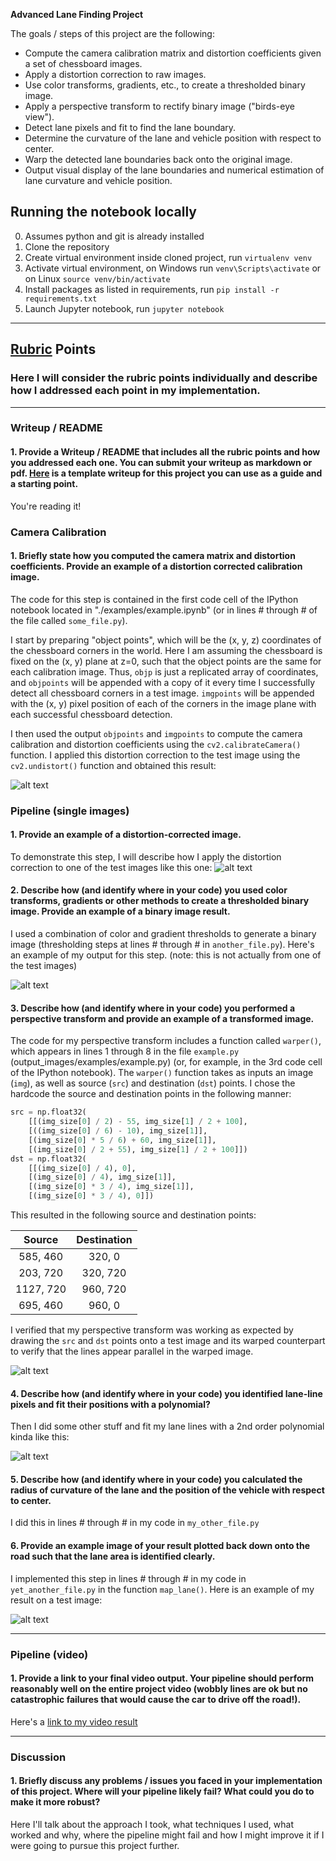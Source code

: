 **Advanced Lane Finding Project**

The goals / steps of this project are the following:

* Compute the camera calibration matrix and distortion coefficients given a set of chessboard images.
* Apply a distortion correction to raw images.
* Use color transforms, gradients, etc., to create a thresholded binary image.
* Apply a perspective transform to rectify binary image ("birds-eye view").
* Detect lane pixels and fit to find the lane boundary.
* Determine the curvature of the lane and vehicle position with respect to center.
* Warp the detected lane boundaries back onto the original image.
* Output visual display of the lane boundaries and numerical estimation of lane curvature and vehicle position.

[//]: # (Image References)

[image1]: ./writeup_images/chessboard_corners.png "Chessboard corners drwan"
[image2]: ./writeup_images/chessboard_undistorted.png "Chessboard undistorted"
[image3]: ./writeup_images/test_images_undistorted.png "Test images undistorted"
[image4]: ./writeup_images/test_images_src_quad.png "Test images source quad drawn"
[image5]: ./writeup_images/test_images_warped.png "Test images warped"
[image6]: ./writeup_images/test_images_dst_quad.png "Test images destination quad drawn"
[image7]: ./writeup_images/test_images_hls_s.png "Test images HLS S-channel threshold"
[image8]: ./writeup_images/test_images_hls_l.png "Test images HLS L-channel threshold"
[image9]: ./writeup_images/test_images_cielab_b.png "Test images CIELab b-channel threshold"
[image10]: ./writeup_images/test_images_sobel_x.png "Test images Sobel absolute x"
[image11]: ./writeup_images/test_images_sobel_y.png "Test images Sobel absolute y"
[image12]: ./writeup_images/test_images_sobel_mag.png "Test images Sobel magnitude"
[image13]: ./writeup_images/test_images_sobel_dir.png "Test images Sobel direction"
[image14]: ./writeup_images/test_images_combined_color_thresh.png "Test images Combined color thresholds"
[image15]: ./writeup_images/test_images_combined_sobel_thresh.png "Test images Combined Sobel thresholds"
[image16]: ./writeup_images/test_images_combined_binary.png "Test images Combined binary"
[image17]: ./writeup_images/test_images_binary_warped.png "Test images Binary warped"
[image18]: ./writeup_images/test_images_sliding_windows.png "Test images Sliding windows"
[image19]: ./writeup_images/test_images_lane_drawn.png "Test images Lane drawn"
[video1]: ./project_video_output.mp4 "Project video output"
[video2]: ./challenge_video_output.mp4 "Challenge video output"
[video3]: ./harder_challenge_video_output.mp4 "Harder challenge video output"
[video4]: ./private_video_1_output.mp4 "Private video 1 output"
[video5]: ./private_video_2_output.mp4 "Private video 2 output"

## Running the notebook locally

0. Assumes python and git is already installed
1. Clone the repository
2. Create virtual environment inside cloned project, run `virtualenv venv`
3. Activate virtual environment, on Windows run `venv\Scripts\activate` or on Linux `source venv/bin/activate`
4. Install packages as listed in requirements, run `pip install -r requirements.txt`
5. Launch Jupyter notebook, run `jupyter notebook`

---

## [Rubric](https://review.udacity.com/#!/rubrics/571/view) Points

### Here I will consider the rubric points individually and describe how I addressed each point in my implementation.  

---

### Writeup / README

#### 1. Provide a Writeup / README that includes all the rubric points and how you addressed each one.  You can submit your writeup as markdown or pdf.  [Here](https://github.com/udacity/CarND-Advanced-Lane-Lines/blob/master/writeup_template.md) is a template writeup for this project you can use as a guide and a starting point.  

You're reading it!

### Camera Calibration

#### 1. Briefly state how you computed the camera matrix and distortion coefficients. Provide an example of a distortion corrected calibration image.

The code for this step is contained in the first code cell of the IPython notebook located in "./examples/example.ipynb" (or in lines # through # of the file called `some_file.py`).  

I start by preparing "object points", which will be the (x, y, z) coordinates of the chessboard corners in the world. Here I am assuming the chessboard is fixed on the (x, y) plane at z=0, such that the object points are the same for each calibration image.  Thus, `objp` is just a replicated array of coordinates, and `objpoints` will be appended with a copy of it every time I successfully detect all chessboard corners in a test image.  `imgpoints` will be appended with the (x, y) pixel position of each of the corners in the image plane with each successful chessboard detection.  

I then used the output `objpoints` and `imgpoints` to compute the camera calibration and distortion coefficients using the `cv2.calibrateCamera()` function.  I applied this distortion correction to the test image using the `cv2.undistort()` function and obtained this result: 

![alt text][image1]

### Pipeline (single images)

#### 1. Provide an example of a distortion-corrected image.

To demonstrate this step, I will describe how I apply the distortion correction to one of the test images like this one:
![alt text][image2]

#### 2. Describe how (and identify where in your code) you used color transforms, gradients or other methods to create a thresholded binary image.  Provide an example of a binary image result.

I used a combination of color and gradient thresholds to generate a binary image (thresholding steps at lines # through # in `another_file.py`).  Here's an example of my output for this step.  (note: this is not actually from one of the test images)

![alt text][image3]

#### 3. Describe how (and identify where in your code) you performed a perspective transform and provide an example of a transformed image.

The code for my perspective transform includes a function called `warper()`, which appears in lines 1 through 8 in the file `example.py` (output_images/examples/example.py) (or, for example, in the 3rd code cell of the IPython notebook).  The `warper()` function takes as inputs an image (`img`), as well as source (`src`) and destination (`dst`) points.  I chose the hardcode the source and destination points in the following manner:

```python
src = np.float32(
    [[(img_size[0] / 2) - 55, img_size[1] / 2 + 100],
    [((img_size[0] / 6) - 10), img_size[1]],
    [(img_size[0] * 5 / 6) + 60, img_size[1]],
    [(img_size[0] / 2 + 55), img_size[1] / 2 + 100]])
dst = np.float32(
    [[(img_size[0] / 4), 0],
    [(img_size[0] / 4), img_size[1]],
    [(img_size[0] * 3 / 4), img_size[1]],
    [(img_size[0] * 3 / 4), 0]])
```

This resulted in the following source and destination points:

| Source        | Destination   | 
|:-------------:|:-------------:| 
| 585, 460      | 320, 0        | 
| 203, 720      | 320, 720      |
| 1127, 720     | 960, 720      |
| 695, 460      | 960, 0        |

I verified that my perspective transform was working as expected by drawing the `src` and `dst` points onto a test image and its warped counterpart to verify that the lines appear parallel in the warped image.

![alt text][image4]

#### 4. Describe how (and identify where in your code) you identified lane-line pixels and fit their positions with a polynomial?

Then I did some other stuff and fit my lane lines with a 2nd order polynomial kinda like this:

![alt text][image5]

#### 5. Describe how (and identify where in your code) you calculated the radius of curvature of the lane and the position of the vehicle with respect to center.

I did this in lines # through # in my code in `my_other_file.py`

#### 6. Provide an example image of your result plotted back down onto the road such that the lane area is identified clearly.

I implemented this step in lines # through # in my code in `yet_another_file.py` in the function `map_lane()`.  Here is an example of my result on a test image:

![alt text][image6]

---

### Pipeline (video)

#### 1. Provide a link to your final video output.  Your pipeline should perform reasonably well on the entire project video (wobbly lines are ok but no catastrophic failures that would cause the car to drive off the road!).

Here's a [link to my video result](./project_video.mp4)

---

### Discussion

#### 1. Briefly discuss any problems / issues you faced in your implementation of this project.  Where will your pipeline likely fail?  What could you do to make it more robust?

Here I'll talk about the approach I took, what techniques I used, what worked and why, where the pipeline might fail and how I might improve it if I were going to pursue this project further.  
